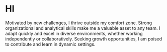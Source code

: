 # HI
Motivated by new challenges, I thrive outside my comfort zone. Strong organizational and analytical skills make me a valuable asset to any team. I adapt quickly and excel in diverse environments, whether working independently or collaboratively. Seeking growth opportunities, I am poised to contribute and learn in dynamic settings.
